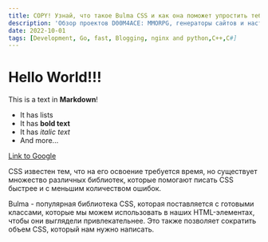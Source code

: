```yaml
---
title: COPY! Узнай, что такое Bulma CSS и как она поможет упростить тебе CSS разработку.
description: 'Обзор проектов D00M4ACE: MMORPG, генераторы сайтов и настольные игры.'
date: 2022-10-01
tags: [Development, Go, fast, Blogging, nginx and python,C++,C#]
---
```

# Hello World!!!

This is a text in **Markdown**!

- It has lists
- It has **bold text**
- It has *italic text*
- And more...

[Link to Google](https://www.google.com)

CSS известен тем, что на его освоение требуется время, но существует множество различных библиотек, которые помогают писать CSS быстрее и с меньшим количеством ошибок.

Bulma - популярная библиотека CSS, которая поставляется с готовыми классами, которые мы можем использовать в наших HTML-элементах, чтобы они выглядели привлекательнее. Это также позволяет сократить объем CSS, который нам нужно написать.